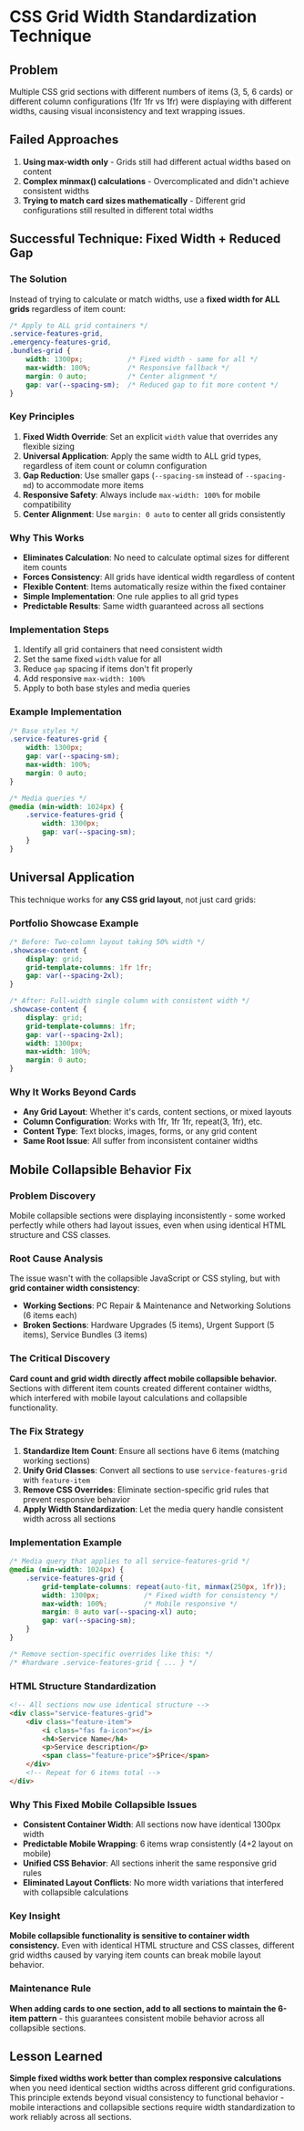 # CSS Grid Width Standardization Technique

## Problem
Multiple CSS grid sections with different numbers of items (3, 5, 6 cards) or different column configurations (1fr 1fr vs 1fr) were displaying with different widths, causing visual inconsistency and text wrapping issues.

## Failed Approaches
1. **Using max-width only** - Grids still had different actual widths based on content
2. **Complex minmax() calculations** - Overcomplicated and didn't achieve consistent widths
3. **Trying to match card sizes mathematically** - Different grid configurations still resulted in different total widths

## Successful Technique: Fixed Width + Reduced Gap

### The Solution
Instead of trying to calculate or match widths, use a **fixed width for ALL grids** regardless of item count:

```css
/* Apply to ALL grid containers */
.service-features-grid,
.emergency-features-grid,
.bundles-grid {
    width: 1300px;           /* Fixed width - same for all */
    max-width: 100%;         /* Responsive fallback */
    margin: 0 auto;          /* Center alignment */
    gap: var(--spacing-sm);  /* Reduced gap to fit more content */
}
```

### Key Principles

1. **Fixed Width Override**: Set an explicit `width` value that overrides any flexible sizing
2. **Universal Application**: Apply the same width to ALL grid types, regardless of item count or column configuration
3. **Gap Reduction**: Use smaller gaps (`--spacing-sm` instead of `--spacing-md`) to accommodate more items
4. **Responsive Safety**: Always include `max-width: 100%` for mobile compatibility
5. **Center Alignment**: Use `margin: 0 auto` to center all grids consistently

### Why This Works

- **Eliminates Calculation**: No need to calculate optimal sizes for different item counts
- **Forces Consistency**: All grids have identical width regardless of content
- **Flexible Content**: Items automatically resize within the fixed container
- **Simple Implementation**: One rule applies to all grid types
- **Predictable Results**: Same width guaranteed across all sections

### Implementation Steps

1. Identify all grid containers that need consistent width
2. Set the same fixed `width` value for all
3. Reduce `gap` spacing if items don't fit properly
4. Add responsive `max-width: 100%`
5. Apply to both base styles and media queries

### Example Implementation

```css
/* Base styles */
.service-features-grid {
    width: 1300px;
    gap: var(--spacing-sm);
    max-width: 100%;
    margin: 0 auto;
}

/* Media queries */
@media (min-width: 1024px) {
    .service-features-grid {
        width: 1300px;
        gap: var(--spacing-sm);
    }
}
```

## Universal Application

This technique works for **any CSS grid layout**, not just card grids:

### Portfolio Showcase Example
```css
/* Before: Two-column layout taking 50% width */
.showcase-content {
    display: grid;
    grid-template-columns: 1fr 1fr;
    gap: var(--spacing-2xl);
}

/* After: Full-width single column with consistent width */
.showcase-content {
    display: grid;
    grid-template-columns: 1fr;
    gap: var(--spacing-2xl);
    width: 1300px;
    max-width: 100%;
    margin: 0 auto;
}
```

### Why It Works Beyond Cards
- **Any Grid Layout**: Whether it's cards, content sections, or mixed layouts
- **Column Configuration**: Works with 1fr, 1fr 1fr, repeat(3, 1fr), etc.
- **Content Type**: Text blocks, images, forms, or any grid content
- **Same Root Issue**: All suffer from inconsistent container widths

## Mobile Collapsible Behavior Fix

### Problem Discovery
Mobile collapsible sections were displaying inconsistently - some worked perfectly while others had layout issues, even when using identical HTML structure and CSS classes.

### Root Cause Analysis
The issue wasn't with the collapsible JavaScript or CSS styling, but with **grid container width consistency**:

- **Working Sections**: PC Repair & Maintenance and Networking Solutions (6 items each)
- **Broken Sections**: Hardware Upgrades (5 items), Urgent Support (5 items), Service Bundles (3 items)

### The Critical Discovery
**Card count and grid width directly affect mobile collapsible behavior.** Sections with different item counts created different container widths, which interfered with mobile layout calculations and collapsible functionality.

### The Fix Strategy
1. **Standardize Item Count**: Ensure all sections have 6 items (matching working sections)
2. **Unify Grid Classes**: Convert all sections to use `service-features-grid` with `feature-item`
3. **Remove CSS Overrides**: Eliminate section-specific grid rules that prevent responsive behavior
4. **Apply Width Standardization**: Let the media query handle consistent width across all sections

### Implementation Example
```css
/* Media query that applies to all service-features-grid */
@media (min-width: 1024px) {
    .service-features-grid {
        grid-template-columns: repeat(auto-fit, minmax(250px, 1fr));
        width: 1300px;           /* Fixed width for consistency */
        max-width: 100%;         /* Mobile responsive */
        margin: 0 auto var(--spacing-xl) auto;
        gap: var(--spacing-sm);
    }
}

/* Remove section-specific overrides like this: */
/* #hardware .service-features-grid { ... } */
```

### HTML Structure Standardization
```html
<!-- All sections now use identical structure -->
<div class="service-features-grid">
    <div class="feature-item">
        <i class="fas fa-icon"></i>
        <h4>Service Name</h4>
        <p>Service description</p>
        <span class="feature-price">$Price</span>
    </div>
    <!-- Repeat for 6 items total -->
</div>
```

### Why This Fixed Mobile Collapsible Issues
- **Consistent Container Width**: All sections now have identical 1300px width
- **Predictable Mobile Wrapping**: 6 items wrap consistently (4+2 layout on mobile)
- **Unified CSS Behavior**: All sections inherit the same responsive grid rules
- **Eliminated Layout Conflicts**: No more width variations that interfered with collapsible calculations

### Key Insight
**Mobile collapsible functionality is sensitive to container width consistency.** Even with identical HTML structure and CSS classes, different grid widths caused by varying item counts can break mobile layout behavior.

### Maintenance Rule
**When adding cards to one section, add to all sections to maintain the 6-item pattern** - this guarantees consistent mobile behavior across all collapsible sections.

## Lesson Learned
**Simple fixed widths work better than complex responsive calculations** when you need identical section widths across different grid configurations. This principle extends beyond visual consistency to functional behavior - mobile interactions and collapsible sections require width standardization to work reliably across all sections.
